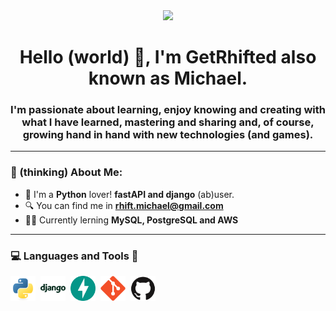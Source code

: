 <div id="header" align="center">
    <img src="https://acortar.link/Wo3Z70" width="300" />
    <h1 align="center">Hello (world) 👋, I'm GetRhifted also known as Michael.</h1>
    <h3 align="center">I'm passionate about learning, enjoy knowing and creating with what I have learned, mastering and sharing and, of course, growing hand in hand with new technologies (and games).
    </h3>
</div>

---
### 🦊 (thinking) About Me:

- 🐍 I'm a **Python** lover! **fastAPI and django** (ab)user.
- 🔍 You can find me in **rhift.michael@gmail.com**
- 👨‍🏫 Currently lerning **MySQL, PostgreSQL and AWS**

---

<div align="left">
     <h3>💻 Languages and Tools 🔧</h3>
     <div>
         <img src="https://github.com/devicons/devicon/blob/master/icons/python/python-original.svg" title="Python" alt="Python" width="40"/>&nbsp;
         <img src="https://github.com/devicons/devicon/blob/master/icons/django/django-plain-wordmark.svg" title="django" alt="django" width="40"/>&nbsp;
         <img src="https://github.com/devicons/devicon/blob/master/icons/fastapi/fastapi-plain.svg" title="fasAPI" alt="fastAPI" width="40"/>&nbsp;
         <img src="https://github.com/devicons/devicon/blob/master/icons/git/git-plain.svg" title="Git" alt="Git" width="40"/>&nbsp;
         <img src="https://github.com/devicons/devicon/blob/master/icons/github/github-original.svg" title="GitHub" alt="GitHub" width="40"/>&nbsp;
